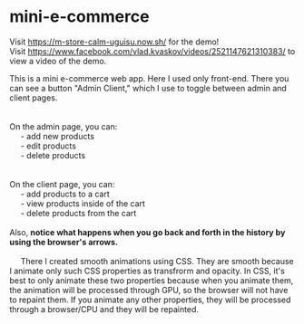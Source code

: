 # mini-e-commerce
Visit https://m-store-calm-uguisu.now.sh/ for the demo!<br>
Visit https://www.facebook.com/vlad.kvaskov/videos/2521147621310383/ to view a video of the demo.


This is a mini e-commerce web app. Here I used only front-end.
There you can see a button "Admin Client," which I use to toggle between admin and client pages.<br><br><br>
On the admin page, you can:<br>
&nbsp;&nbsp;&nbsp;&nbsp;&nbsp;- add new products<br>
&nbsp;&nbsp;&nbsp;&nbsp;&nbsp;- edit products<br>
&nbsp;&nbsp;&nbsp;&nbsp;&nbsp;- delete products<br><br><br>
On the client page, you can:<br>
&nbsp;&nbsp;&nbsp;&nbsp;&nbsp;- add products to a cart<br>
&nbsp;&nbsp;&nbsp;&nbsp;&nbsp;- view products inside of the cart<br>
&nbsp;&nbsp;&nbsp;&nbsp;&nbsp;- delete products from the cart<br><br>
Also, **notice what happens when you go back and forth in the history by using the browser's arrows.**<br><br>
&nbsp;&nbsp;&nbsp;&nbsp;&nbsp;There I created smooth animations using CSS. They are smooth because I animate only such CSS properties as transfrorm and opacity. 
In CSS, it's best to only animate these two properties because when you animate them, the animation will be processed through GPU, so the browser will not have to repaint them. If you animate any other properties, they will be processed through a browser/CPU and they will be repainted.

